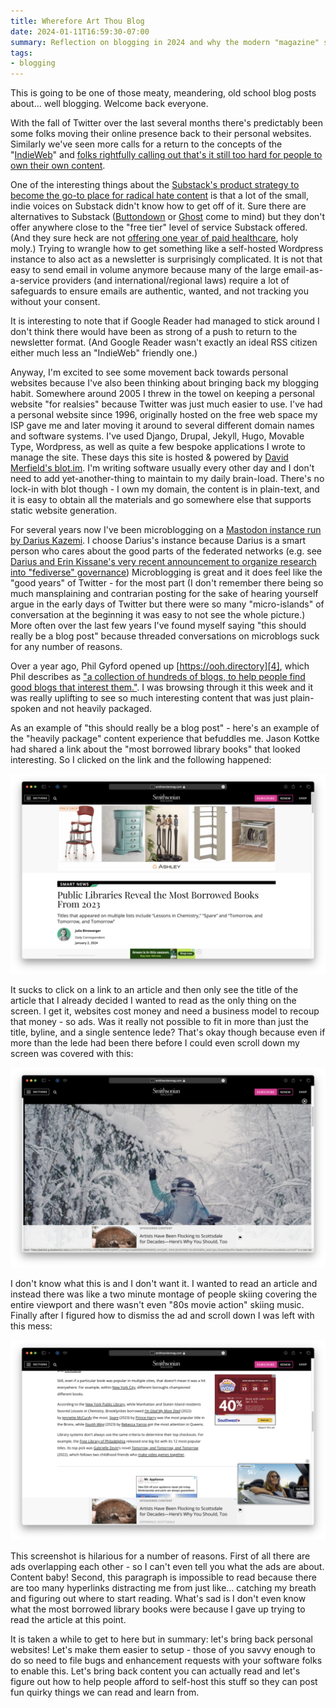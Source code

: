 ```yaml
---
title: Wherefore Art Thou Blog
date: 2024-01-11T16:59:30-07:00
summary: Reflection on blogging in 2024 and why the modern "magazine" style blog format is broken
tags:
- blogging
---
```


This is going to be one of those meaty, meandering, old school blog posts about... well blogging. Welcome back everyone.

With the fall of Twitter over the last several months there's predictably been some folks moving their online presence back to their personal websites. Similarly we've seen more calls for a return to the concepts of the "[IndieWeb][]" and [folks rightfully calling out that's it still too hard for people to own their own content][2].

One of the interesting things about the [Substack's product strategy to become the go-to place for radical hate content][5] is that a lot of the small, indie voices on Substack didn't know how to get off of it. Sure there are alternatives to Substack ([Buttondown][] or [Ghost][] come to mind) but they don't offer anywhere close to the "free tier" level of service Substack offered. (And they sure heck are not [offering one year of paid healthcare][6], holy moly.) Trying to wrangle how to get something like a self-hosted Wordpress instance to also act as a newsletter is surprisingly complicated. It is not that easy to send email in volume anymore because many of the large email-as-a-service providers (and international/regional laws) require a lot of safeguards to ensure emails are authentic, wanted, and not tracking you without your consent.

It is interesting to note that if Google Reader had managed to stick around I don't think there would have been as strong of a push to return to the newsletter format. (And Google Reader wasn't exactly an ideal RSS citizen either much less an "IndieWeb" friendly one.)

Anyway, I'm excited to see some movement back towards personal websites because I've also been thinking about bringing back my blogging habit. Somewhere around 2005 I threw in the towel on keeping a personal website "for realsies" because Twitter was just much easier to use. I've had a personal website since 1996, originally hosted on the free web space my ISP gave me and later moving it around to several different domain names and software systems. I've used Django, Drupal, Jekyll, Hugo, Movable Type, Wordpress, as well as quite a few bespoke applications I wrote to manage the site. These days this site is hosted & powered by [David Merfield's blot.im][1]. I'm writing software usually every other day and I don't need to add yet-another-thing to maintain to my daily brain-load. There's no lock-in with blot though - I own my domain, the content is in plain-text, and it is easy to obtain all the materials and go somewhere else that supports static website generation.

For several years now I've been microblogging on a [Mastodon instance run by Darius Kazemi][3]. I choose Darius's instance because Darius is a smart person who cares about the good parts of the federated networks (e.g. see [Darius and Erin Kissane's very recent announcement to organize research into "fediverse" governance][8]) Microblogging is great and it does feel like the "good years" of Twitter - for the most part (I don't remember there being so much mansplaining and contrarian posting for the sake of hearing yourself argue in the early days of Twitter but there were so many "micro-islands" of conversation at the beginning it was easy to not see the whole picture.) More often over the last few years I've found myself saying "this should really be a blog post" because threaded conversations on microblogs suck for any number of reasons. 

Over a year ago, Phil Gyford opened up [https://ooh.directory][4], which Phil describes as ["a collection of hundreds of blogs, to help people find good blogs that interest them."][7]. I was browsing through it this week and it was really uplifting to see so much interesting content that was just plain-spoken and not heavily packaged. 

As an example of "this should really be a blog post" - here's an example of the "heavily package" content experience that befuddles me. Jason Kottke had shared a link about the "most borrowed library books" that looked interesting. So I clicked on the link and the following happened:

![A webpage screenshot with a giant banner ad and only the title & byline of the article content is shown within the screen.](_wherefore-art-thou-blog-images/article-hell-1.png)

It sucks to click on a link to an article and then only see the title of the article that I already decided I wanted to read as the only thing on the screen. I get it, websites cost money and need a business model to recoup that money - so ads. Was it really not possible to fit in more than just the title, byline, and a single sentence lede? That's okay though because even if more than the lede had been there before I could even scroll down my screen was covered with this:

![A webpage screenshot with a giant video banner ad covering the entire content of the screen](_wherefore-art-thou-blog-images/article-hell-2.png)

I don't know what this is and I don't want it. I wanted to read an article and instead there was like a two minute montage of people skiing covering the entire viewport and there wasn't even "80s movie action" skiing music. Finally after I figured how to dismiss the ad and scroll down I was left with this mess:

![A webpage screenshot showing a few paragraphs of overly hyperlinked text and 4 different ads, some of which are overlapping themselves.](_wherefore-art-thou-blog-images/article-hell-3.png)

This screenshot is hilarious for a number of reasons. First of all there are ads overlapping each other - so I can't even tell you what the ads are about. Content baby! Second, this paragraph is impossible to read because there are too many hyperlinks distracting me from just like... catching my breath and figuring out where to start reading. What's sad is I don't even know what the most borrowed library books were because I gave up trying to read the article at this point.

It is taken a while to get to here but in summary: let's bring back personal websites! Let's make them easier to setup - those of you savvy enough to do so need to file bugs and enhancement requests with your software folks to enable this. Let's bring back content you can actually read and let's figure out how to help people afford to self-host this stuff so they can post fun quirky things we can read and learn from.

[1]: https://blot.im
[2]: https://gilest.org/indie-easy.html
[3]: https://friend.camp
[4]: https://ooh.directory
[5]: https://www.techdirt.com/2024/01/10/substack-realizes-maybe-it-doesnt-want-to-help-literal-nazis-make-money-after-all/
[6]: https://www.platformer.news/p/why-platformer-is-leaving-substack
[7]: https://www.gyford.com/phil/writing/2022/11/23/oohdirectory/
[8]: https://write.as/fediversalist-papers/kicking-off-our-fediverse-research
[IndieWeb]: https://indieweb.org
[Buttondown]: https://buttondown.email
[Ghost]: https://ghost.org
